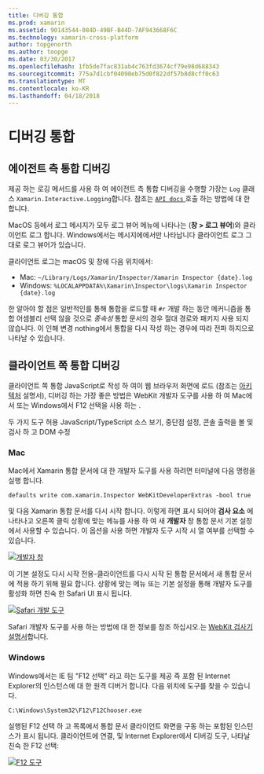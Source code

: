 ```yaml
---
title: 디버깅 통합
ms.prod: xamarin
ms.assetid: 90143544-084D-49BF-B44D-7AF943668F6C
ms.technology: xamarin-cross-platform
author: topgenorth
ms.author: toopge
ms.date: 03/30/2017
ms.openlocfilehash: 1fb5de7fac831ab4c763fd3674cf79e98d688343
ms.sourcegitcommit: 775a7d1cbf04090eb75d0f822df57b8d8cff0c63
ms.translationtype: MT
ms.contentlocale: ko-KR
ms.lasthandoff: 04/18/2018
---
```

# <a name="debugging-integrations"></a>디버깅 통합

## <a name="debugging-agent-side-integrations"></a>에이전트 측 통합 디버깅

제공 하는 로깅 메서드를 사용 하 여 에이전트 측 통합 디버깅을 수행할 가장는 `Log` 클래스 `Xamarin.Interactive.Logging`합니다. 참조는 [ `API docs` ](https://developer.xamarin.com/api/type/Xamarin.Interactive.Logging.Log/) 호출 하는 방법에 대 한 합니다.

MacOS 등에서 로그 메시지가 모두 로그 뷰어 메뉴에 나타나는 (**창 > 로그 뷰어**)와 클라이언트 로그 합니다. Windows에서는 메시지에에서만 나타납니다 클라이언트 로그 그대로 로그 뷰어가 있습니다.

클라이언트 로그는 macOS 및 창에 다음 위치에서:

- Mac: `~/Library/Logs/Xamarin/Inspector/Xamarin Inspector {date}.log`
- Windows: `%LOCALAPPDATA%\Xamarin\Inspector\logs\Xamarin Inspector {date}.log`

한 알아야 할 점은 일반적인를 통해 통합을 로드할 때 `#r` 개발 하는 동안 메커니즘을 통합 어셈블리 선택 않을 것으로 _종속성_ 통합 문서의 경우 절대 경로와 패키지 사용 되지 않습니다. 이 인해 변경 nothing에서 통합을 다시 작성 하는 경우에 따라 전파 하지으로 나타날 수 있습니다.

## <a name="debugging-client-side-integrations"></a>클라이언트 쪽 통합 디버깅

클라이언트 쪽 통합 JavaScript로 작성 하 여이 웹 브라우저 화면에 로드 (참조는 [아키텍처](~/tools/workbooks/sdk/architecture.md) 설명서), 디버깅 하는 가장 좋은 방법은 WebKit 개발자 도구를 사용 하 여 Mac에서 또는 Windows에서 F12 선택을 사용 하는 .

두 가지 도구 허용 JavaScript/TypeScript 소스 보기, 중단점 설정, 콘솔 출력을 볼 및 검사 하 고 DOM 수정

### <a name="mac"></a>Mac

Mac에서 Xamarin 통합 문서에 대 한 개발자 도구를 사용 하려면 터미널에 다음 명령을 실행 합니다.

```shell
defaults write com.xamarin.Inspector WebKitDeveloperExtras -bool true
```

및 다음 Xamarin 통합 문서를 다시 시작 합니다. 이렇게 하면 표시 되어야 **검사 요소** 에 나타나고 오른쪽 클릭 상황에 맞는 메뉴를 사용 하 여 새 **개발자** 창 통합 문서 기본 설정에서 사용할 수 있습니다. 이 옵션을 사용 하면 개발자 도구 시작 시 열 여부를 선택할 수 있습니다.

[![개발자 창](debugging-images/developer-pane-small.png)](debugging-images/developer-pane.png#lightbox)

이 기본 설정도 다시 시작 전용-클라이언트를 다시 시작 된 통합 문서에서 새 통합 문서에 적용 하기 위해 필요 합니다. 상황에 맞는 메뉴 또는 기본 설정을 통해 개발자 도구를 활성화 하면 친숙 한 Safari UI 표시 됩니다.

[![Safari 개발 도구](debugging-images/mac-dev-tools.png)](debugging-images/mac-dev-tools.png#lightbox)

Safari 개발자 도구를 사용 하는 방법에 대 한 정보를 참조 하십시오.는 [WebKit 검사기 설명서][webkit-docs]합니다.

### <a name="windows"></a>Windows

Windows에서는 IE 팀 "F12 선택" 라고 하는 도구를 제공 즉 포함 된 Internet Explorer의 인스턴스에 대 한 원격 디버거 합니다. 다음 위치에 도구를 찾을 수 있습니다.

```shell
C:\Windows\System32\F12\F12Chooser.exe
```

실행된 F12 선택 하 고 목록에서 통합 문서 클라이언트 화면을 구동 하는 포함된 인스턴스가 표시 됩니다. 클라이언트에 연결, 및 Internet Explorer에서 디버깅 도구, 나타날 친숙 한 F12 선택:

[![F12 도구](debugging-images/windows-dev-tools.png)](debugging-images/windows-dev-tools.png#lightbox)

[webkit-docs]: https://trac.webkit.org/wiki/WebInspector